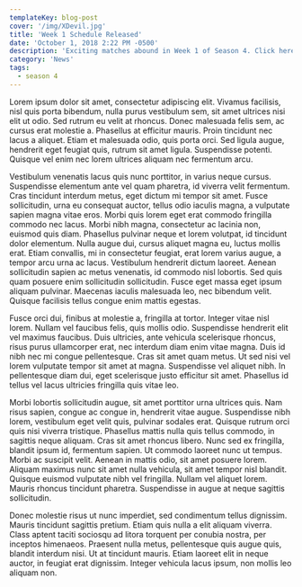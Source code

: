 ```yaml
---
templateKey: blog-post
cover: '/img/XDevil.jpg'
title: 'Week 1 Schedule Released'
date: 'October 1, 2018 2:22 PM -0500'
description: 'Exciting matches abound in Week 1 of Season 4. Click here for the full details!'
category: 'News'
tags:
  - season 4
---
```


Lorem ipsum dolor sit amet, consectetur adipiscing elit. Vivamus facilisis, nisl quis porta bibendum, nulla purus vestibulum sem, sit amet ultrices nisi elit ut odio. Sed rutrum eu velit at rhoncus. Donec malesuada felis sem, ac cursus erat molestie a. Phasellus at efficitur mauris. Proin tincidunt nec lacus a aliquet. Etiam et malesuada odio, quis porta orci. Sed ligula augue, hendrerit eget feugiat quis, rutrum sit amet ligula. Suspendisse potenti. Quisque vel enim nec lorem ultrices aliquam nec fermentum arcu.

Vestibulum venenatis lacus quis nunc porttitor, in varius neque cursus. Suspendisse elementum ante vel quam pharetra, id viverra velit fermentum. Cras tincidunt interdum metus, eget dictum mi tempor sit amet. Fusce sollicitudin, urna eu consequat auctor, tellus odio iaculis magna, a vulputate sapien magna vitae eros. Morbi quis lorem eget erat commodo fringilla commodo nec lacus. Morbi nibh magna, consectetur ac lacinia non, euismod quis diam. Phasellus pulvinar neque et lorem volutpat, id tincidunt dolor elementum. Nulla augue dui, cursus aliquet magna eu, luctus mollis erat. Etiam convallis, mi in consectetur feugiat, erat lorem varius augue, a tempor arcu urna ac lacus. Vestibulum hendrerit dictum laoreet. Aenean sollicitudin sapien ac metus venenatis, id commodo nisl lobortis. Sed quis quam posuere enim sollicitudin sollicitudin. Fusce eget massa eget ipsum aliquam pulvinar. Maecenas iaculis malesuada leo, nec bibendum velit. Quisque facilisis tellus congue enim mattis egestas.

Fusce orci dui, finibus at molestie a, fringilla at tortor. Integer vitae nisl lorem. Nullam vel faucibus felis, quis mollis odio. Suspendisse hendrerit elit vel maximus faucibus. Duis ultricies, ante vehicula scelerisque rhoncus, risus purus ullamcorper erat, nec interdum diam enim vitae magna. Duis id nibh nec mi congue pellentesque. Cras sit amet quam metus. Ut sed nisi vel lorem vulputate tempor sit amet at magna. Suspendisse vel aliquet nibh. In pellentesque diam dui, eget scelerisque justo efficitur sit amet. Phasellus id tellus vel lacus ultricies fringilla quis vitae leo.

Morbi lobortis sollicitudin augue, sit amet porttitor urna ultrices quis. Nam risus sapien, congue ac congue in, hendrerit vitae augue. Suspendisse nibh lorem, vestibulum eget velit quis, pulvinar sodales erat. Quisque rutrum orci quis nisi viverra tristique. Phasellus mattis nulla quis tellus commodo, in sagittis neque aliquam. Cras sit amet rhoncus libero. Nunc sed ex fringilla, blandit ipsum id, fermentum sapien. Ut commodo laoreet nunc ut tempus. Morbi ac suscipit velit. Aenean in mattis odio, sit amet posuere lorem. Aliquam maximus nunc sit amet nulla vehicula, sit amet tempor nisl blandit. Quisque euismod vulputate nibh vel fringilla. Nullam vel aliquet lorem. Mauris rhoncus tincidunt pharetra. Suspendisse in augue at neque sagittis sollicitudin.

Donec molestie risus ut nunc imperdiet, sed condimentum tellus dignissim. Mauris tincidunt sagittis pretium. Etiam quis nulla a elit aliquam viverra. Class aptent taciti sociosqu ad litora torquent per conubia nostra, per inceptos himenaeos. Praesent nulla metus, pellentesque quis augue quis, blandit interdum nisi. Ut at tincidunt mauris. Etiam laoreet elit in neque auctor, in feugiat erat dignissim. Integer vehicula lacus ipsum, non mollis leo aliquam non.